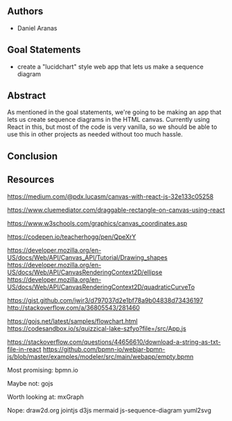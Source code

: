 ## Authors
* Daniel Aranas

## Goal Statements
* create a "lucidchart" style web app that lets us make a sequence diagram

## Abstract
As mentioned in the goal statements, we're going to be making an app that lets us create sequence diagrams in the HTML canvas.
Currently using React in this, but most of the code is very vanilla, so we should be able to use this in
other projects as needed without too much hassle.

## Conclusion

## Resources
https://medium.com/@pdx.lucasm/canvas-with-react-js-32e133c05258

https://www.cluemediator.com/draggable-rectangle-on-canvas-using-react

https://www.w3schools.com/graphics/canvas_coordinates.asp

https://codepen.io/teacherhogg/pen/QpeXrY

https://developer.mozilla.org/en-US/docs/Web/API/Canvas_API/Tutorial/Drawing_shapes
https://developer.mozilla.org/en-US/docs/Web/API/CanvasRenderingContext2D/ellipse
https://developer.mozilla.org/en-US/docs/Web/API/CanvasRenderingContext2D/quadraticCurveTo

https://gist.github.com/jwir3/d797037d2e1bf78a9b04838d73436197
http://stackoverflow.com/a/36805543/281460


https://gojs.net/latest/samples/flowchart.html
https://codesandbox.io/s/quizzical-lake-szfyo?file=/src/App.js

https://stackoverflow.com/questions/44656610/download-a-string-as-txt-file-in-react
https://github.com/bpmn-io/webjar-bpmn-js/blob/master/examples/modeler/src/main/webapp/empty.bpmn

Most promising:
bpmn.io

Maybe not:
gojs

Worth looking at:
mxGraph

Nope:
draw2d.org
jointjs
d3js
mermaid
js-sequence-diagram
yuml2svg
